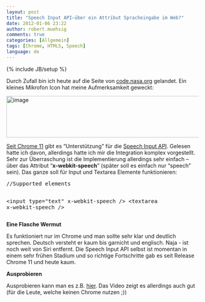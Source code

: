 ```yaml
---
layout: post
title: "Speech Input API–über ein Attribut Spracheingabe im Web?"
date: 2012-01-06 23:22
author: robert.muehsig
comments: true
categories: [Allgemein]
tags: [Chrome, HTML5, Speech]
language: de
---
```

{% include JB/setup %}
<p>Durch Zufall bin ich heute auf die Seite von <a href="http://code.nasa.gov/">code.nasa.org</a> gelandet. Ein kleines Mikrofon Icon hat meine Aufmerksamkeit geweckt:</p> <p><a href="{{BASE_PATH}}/assets/wp-images-de/image1435.png"><img style="background-image: none; border-bottom: 0px; border-left: 0px; padding-left: 0px; padding-right: 0px; display: inline; border-top: 0px; border-right: 0px; padding-top: 0px" title="image" border="0" alt="image" src="{{BASE_PATH}}/assets/wp-images-de/image_thumb613.png" width="535" height="109"></a></p> <p><a href="http://www.thechromesource.com/how-to-demo-chrome-11s-speech-recognition-feature/">Seit Chrome 11</a> gibt es “Unterstützung” für die <a href="http://lists.w3.org/Archives/Public/public-xg-htmlspeech/2011Feb/att-0020/api-draft.html">Speech Input API</a>. Gelesen hatte ich davon, allerdings hatte ich mir die Integration komplex vorgestellt. Sehr zur Überraschung ist die Implementierung allerdings sehr einfach – über das Attribut “<strong>x-webkit-speech</strong>” (später soll es einfach nur “speech” sein). Das ganze soll für Input und Textarea Elemente funktionieren:</p> <div style="padding-bottom: 0px; margin: 0px; padding-left: 0px; padding-right: 0px; display: inline; float: none; padding-top: 0px" id="scid:812469c5-0cb0-4c63-8c15-c81123a09de7:e9f3395b-697b-468e-b7a0-9cedbf101fd8" class="wlWriterEditableSmartContent"><pre name="code" class="xml">//Supported elements

&lt;input type="text" x-webkit-speech /&gt;
&lt;textarea x-webkit-speech /&gt;</pre></div>
<p><strong>Eine Flasche Wermut</strong></p>
<p>Es funktioniert nur im Chrome und man sollte sehr klar und deutlich sprechen. Deutsch versteht er kaum bis garnicht und englisch. Naja - ist noch weit von Siri entfernt. Die Speech Input API selbst ist momentan in einem sehr frühen Stadium und so richtige Fortschritte gab es seit Release Chrome 11 und heute kaum. </p>
<p><strong>Ausprobieren</strong></p>
<p>Ausprobieren kann man es z.B. <a href="http://slides.html5rocks.com/#speech-input">hier</a>. Das Video zeigt es allerdings auch gut (für die Leute, welche keinen Chrome nutzen ;))</p>
<div style="padding-bottom: 0px; margin: 0px; padding-left: 0px; padding-right: 0px; display: inline; float: none; padding-top: 0px" id="scid:5737277B-5D6D-4f48-ABFC-DD9C333F4C5D:e6012883-765f-4897-8a29-4597cdd03de0" class="wlWriterEditableSmartContent"><div><object width="448" height="252"><param name="movie" value="http://www.youtube.com/v/i225WaqV8tM?hl=en&amp;hd=1"></param><embed src="http://www.youtube.com/v/i225WaqV8tM?hl=en&amp;hd=1" type="application/x-shockwave-flash" width="448" height="252"></embed></object></div></div>
